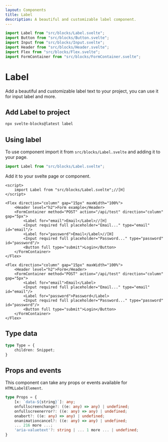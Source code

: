 ```yaml
---
layout: Components
title: Label
description: A beautiful and customizable label component.
---
```

```js [CODE]
import Label from "src/blocks/Label.svelte";
import Button from "src/blocks/Button.svelte";
import Input from "src/blocks/Input.svelte";
import Header from "src/blocks/Header.svelte";
import Flex from "src/blocks/Flex.svelte";
import FormContainer from "src/blocks/FormContainer.svelte";
```
# Label
Add a beautiful and customizable label text to your project, you can use it for input label and more.

## Add Label to project
```bash
npx svelte-blocks@latest label
```

## Using label
To use component import it from `src/blocks/Label.svelte` and adding it to your page.
```js
import Label from "src/blocks/Label.svelte";
```

Add it to your svelte page or component.
```svelte
<script>
    import Label from "src/blocks/Label.svelte";//[H]
</script>

<Flex direction="column" gap="15px" maxWidth="100%">
    <Header level="h2">Form example</Header>
    <FormContainer method="POST" action="/api/test" direction="column" gap="5px">
        <Label for="email">Email</Label>//[H]
        <Input required full placeholder="Email..." type="email" id="email"/>
        <Label for="password">Email</Label>//[H]
        <Input required full placeholder="Password..." type="password" id="password"/>
        <Button full type="submit">Login</Button>
    </FormContainer>
</Flex>
```

```svelte [add]
<Flex direction="column" gap="15px" maxWidth="100%">
    <Header level="h2">Form</Header>
    <FormContainer method="POST" action="/api/test" direction="column" gap="5px">
        <Label for="email">Email</Label>
        <Input required full placeholder="Email..." type="email" id="email"/>
        <Label for="password">Password</Label>
        <Input required full placeholder="Password..." type="password" id="password"/>
        <Button full type="submit">Login</Button>
    </FormContainer>
</Flex>
```

## Type data
```ts
type Type = {
    children: Snippet;
}
```

## Props and events
This component can take any props or events available for `HTMLLabelElement`.
```ts
type Props = {
    [x: `data-${string}`]: any;
    onfullscreenchange?: ((e: any) => any) | undefined;
    onfullscreenerror?: ((e: any) => any) | undefined;
    onabort?: ((e: any) => any) | undefined;
    onanimationcancel?: ((e: any) => any) | undefined;
    ... 216 more ...;
    'aria-valuetext'?: string | ... 1 more ... | undefined;
}
```